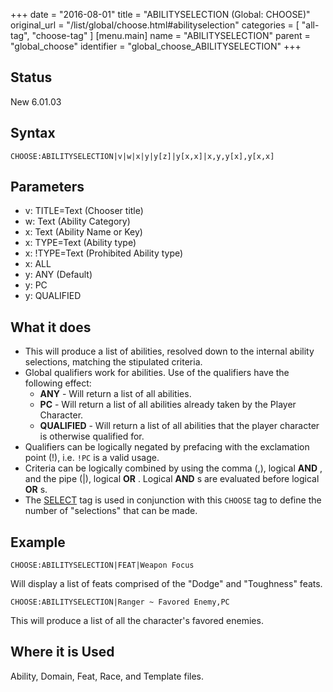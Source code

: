 +++
date = "2016-08-01"
title = "ABILITYSELECTION (Global: CHOOSE)"
original_url = "/list/global/choose.html#abilityselection"
categories = [ "all-tag", "choose-tag" ]
[menu.main]
    name = "ABILITYSELECTION"
    parent = "global_choose"
    identifier = "global_choose_ABILITYSELECTION"
+++

## Status

New 6.01.03

## Syntax

`CHOOSE:ABILITYSELECTION|v|w|x|y|y[z]|y[x,x]|x,y,y[x],y[x,x]`

## Parameters

-   v: TITLE=Text (Chooser title)
-   w: Text (Ability Category)
-   x: Text (Ability Name or Key)
-   x: TYPE=Text (Ability type)
-   x: !TYPE=Text (Prohibited Ability type)
-   x: ALL
-   y: ANY (Default)
-   y: PC
-   y: QUALIFIED



What it does
------------

-   This will produce a list of abilities, resolved down to the internal
    ability selections, matching the stipulated criteria.
-   Global qualifiers work for abilities. Use of the qualifiers have the
    following effect:
    -   **ANY** - Will return a list of all abilities.
    -   **PC** - Will return a list of all abilities already taken by
        the Player Character.
    -   **QUALIFIED** - Will return a list of all abilities that the
        player character is otherwise qualified for.
-   Qualifiers can be logically negated by prefacing with the
    exclamation point (!), i.e. `!PC` is a valid usage.
-   Criteria can be logically combined by using the comma (,), logical
    **AND** , and the pipe (|), logical **OR** . Logical **AND** s are
    evaluated before logical **OR** s.
-   The [SELECT](/list/global/other/select.html) tag is used in
    conjunction with this `CHOOSE` tag to define the number of
    "selections" that can be made.

Example
-------

`CHOOSE:ABILITYSELECTION|FEAT|Weapon Focus`

Will display a list of feats comprised of the "Dodge" and "Toughness"
feats.

`CHOOSE:ABILITYSELECTION|Ranger ~ Favored Enemy,PC`

This will produce a list of all the character's favored enemies.

Where it is Used
----------------

Ability, Domain, Feat, Race, and Template files.

